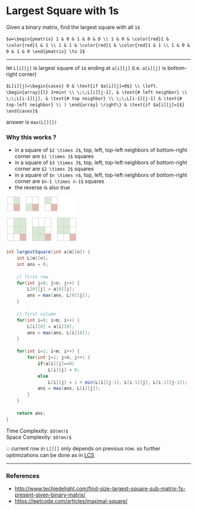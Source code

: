 # Largest Square with 1s

Given a binary matrix, find the largest square with all `1`s

`$a=\begin{pmatrix}
1 & 0 & 1 & 0 & 0 \\
1 & 0 & \color{red}1 & \color{red}1 & 1 \\
1 & 1 & \color{red}1 & \color{red}1 & 1 \\
1 & 0 & 0 & 1 & 0
\end{pmatrix} \to 2$`

---

let `L[i][j]` is largest square of `1`s ending at `a[i][j]` (i.e. `a[i][j]` is bottom-right corner)

`$L[i][j]=\begin{cases}
0 & \text{if $a[i][j]=0$} \\
\left.
\begin{array}{l}
1+min( \\
\;\;L[i][j-1], & \text{# left neighbor} \\
\;\;L[i-1][j], & \text{# top neighbor} \\
\;\;L[i-1][j-1] & \text{# top-left neighbor} \\
)
\end{array}
\right\} & \text{if $a[i][j]=1$}
\end{cases}$`

answer is `max(L[][])`

### Why this works ?

* in a square of `$2 \times 2$`, top, left, top-left neighbors of bottom-right corner are `$1 \times 1$` squares
* in a square of `$3 \times 3$`, top, left, top-left neighbors of bottom-right corner are `$2 \times 2$` squares
* in a square of `$n \times n$`, top, left, top-left neighbors of bottom-right corner are `$n-1 \times n-1$` squares
* the reverse is also true

![largest_square.png](files/largest_square.png)

```java
int largestSquare(int a[m][n]) {
    int L[m][n];
    int ans = 0;

    // first row
    for(int j=0; j<n; j++) {
        L[0][j] = a[0][j];
        ans = max(ans, L[0][j]);
    }

    // first column
    for(int i=0; i<m; i++) {
        L[i][0] = a[i][0];
        ans = max(ans, L[i][0]);
    }

    for(int i=1; i<m; i++) {
        for(int j=1; j<n; j++) {
            if(a[i][j]==0)
                L[i][j] = 0;
            else
                L[i][j] = 1 + min(L[i][j-1], L[i-1][j], L[i-1][j-1]);
            ans = max(ans, L[i][j]);
        }
    }

    return ans;
}
```

Time Complexity: `$O(mn)$`  
Space Complexity: `$O(mn)$`

:bulb: current row in `L[][]` only depends on previous row. so further optimizations can be done as in [LCS](lcs.md)

---

### References

* <http://www.techiedelight.com/find-size-largest-square-sub-matrix-1s-present-given-binary-matrix/>
* <https://leetcode.com/articles/maximal-square/>
